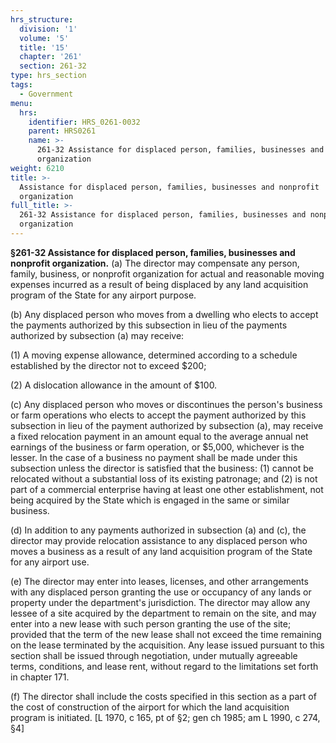 ```yaml
---
hrs_structure:
  division: '1'
  volume: '5'
  title: '15'
  chapter: '261'
  section: 261-32
type: hrs_section
tags:
  - Government
menu:
  hrs:
    identifier: HRS_0261-0032
    parent: HRS0261
    name: >-
      261-32 Assistance for displaced person, families, businesses and nonprofit
      organization
weight: 6210
title: >-
  Assistance for displaced person, families, businesses and nonprofit
  organization
full_title: >-
  261-32 Assistance for displaced person, families, businesses and nonprofit
  organization
---
```

**§261-32 Assistance for displaced person, families, businesses and nonprofit organization.** (a) The director may compensate any person, family, business, or nonprofit organization for actual and reasonable moving expenses incurred as a result of being displaced by any land acquisition program of the State for any airport purpose.

(b) Any displaced person who moves from a dwelling who elects to accept the payments authorized by this subsection in lieu of the payments authorized by subsection (a) may receive:

(1) A moving expense allowance, determined according to a schedule established by the director not to exceed $200;

(2) A dislocation allowance in the amount of $100.

(c) Any displaced person who moves or discontinues the person's business or farm operations who elects to accept the payment authorized by this subsection in lieu of the payment authorized by subsection (a), may receive a fixed relocation payment in an amount equal to the average annual net earnings of the business or farm operation, or $5,000, whichever is the lesser. In the case of a business no payment shall be made under this subsection unless the director is satisfied that the business: (1) cannot be relocated without a substantial loss of its existing patronage; and (2) is not part of a commercial enterprise having at least one other establishment, not being acquired by the State which is engaged in the same or similar business.

(d) In addition to any payments authorized in subsection (a) and (c), the director may provide relocation assistance to any displaced person who moves a business as a result of any land acquisition program of the State for any airport use.

(e) The director may enter into leases, licenses, and other arrangements with any displaced person granting the use or occupancy of any lands or property under the department's jurisdiction. The director may allow any lessee of a site acquired by the department to remain on the site, and may enter into a new lease with such person granting the use of the site; provided that the term of the new lease shall not exceed the time remaining on the lease terminated by the acquisition. Any lease issued pursuant to this section shall be issued through negotiation, under mutually agreeable terms, conditions, and lease rent, without regard to the limitations set forth in chapter 171.

(f) The director shall include the costs specified in this section as a part of the cost of construction of the airport for which the land acquisition program is initiated. [L 1970, c 165, pt of §2; gen ch 1985; am L 1990, c 274, §4]